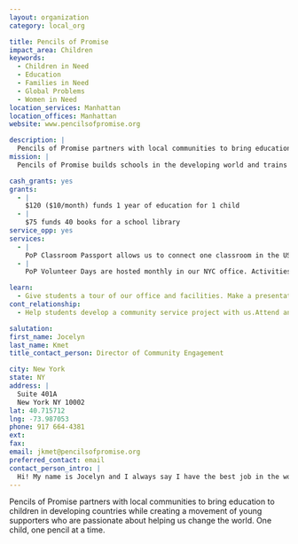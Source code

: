```yaml
---
layout: organization
category: local_org

title: Pencils of Promise
impact_area: Children
keywords: 
  - Children in Need
  - Education
  - Families in Need
  - Global Problems
  - Women in Need
location_services: Manhattan
location_offices: Manhattan
website: www.pencilsofpromise.org

description: |
  Pencils of Promise partners with local communities to bring education to children in developing countries while creating a movement of young supporters who are passionate about helping us change the world. One child, one pencil at a time.
mission: |
  Pencils of Promise builds schools in the developing world and trains young leaders to take action at home and abroad.

cash_grants: yes
grants: 
  - |
    $120 ($10/month) funds 1 year of education for 1 child
  - |
    $75 funds 40 books for a school library
service_opp: yes
services: 
  - |
    PoP Classroom Passport allows us to connect one classroom in the US with one classroom in one of our schools in Laos, Nicaragua or Guatemala to participate in a cultural exchange.
  - |
    PoP Volunteer Days are hosted monthly in our NYC office. Activities vary from writing thank you letters to our donors, to taking groups of volunteers to support other non-profits that serve the NYC population (ie. Room to Grow)

learn: 
  - Give students a tour of our office and facilities. Make a presentation about our organization. Speak over the phone about our work
cont_relationship: 
  - Help students develop a community service project with us.Attend an in-school Check Award Assembly if we receive a grant.Help students tell local newspapers and media about their grant and/or project with us.Educate the school by leading a workshop

salutation: 
first_name: Jocelyn
last_name: Kmet
title_contact_person: Director of Community Engagement

city: New York
state: NY
address: |
  Suite 401A  
  New York NY 10002
lat: 40.715712
lng: -73.987053
phone: 917 664-4381
ext: 
fax: 
email: jkmet@pencilsofpromise.org
preferred_contact: email
contact_person_intro: |
  Hi! My name is Jocelyn and I always say I have the best job in the world as Director of Community Engagement for PoP. This is because I get to work with lots of passionate young students who want to help us bring education to children all over the world. I really hope I get to work with you very soon!
---
```

Pencils of Promise partners with local communities to bring education to children in developing countries while creating a movement of young supporters who are passionate about helping us change the world. One child, one pencil at a time.